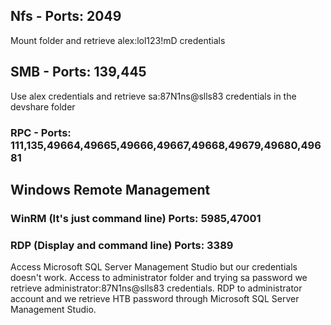 ## Nfs - Ports: 2049
Mount folder and retrieve alex:lol123!mD credentials



## SMB - Ports: 139,445
Use alex credentials and retrieve sa:87N1ns@slls83 credentials in the devshare folder
### RPC - Ports: 111,135,49664,49665,49666,49667,49668,49679,49680,49681



## Windows Remote Management
### WinRM (It's just command line) Ports: 5985,47001
### RDP (Display and command line) Ports: 3389
Access Microsoft SQL Server Management Studio but our credentials doesn't work.
Access to administrator folder and trying sa password we retrieve administrator:87N1ns@slls83 credentials. 
RDP to administrator account and we retrieve HTB password through Microsoft SQL Server Management Studio.
